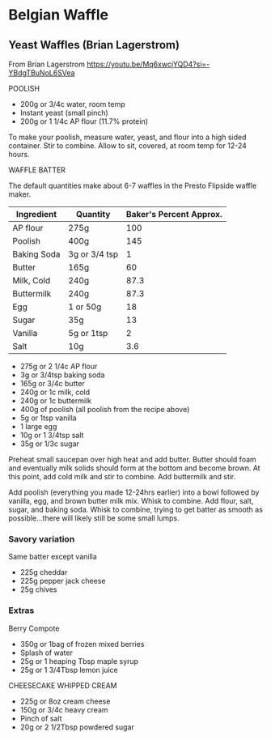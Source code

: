 # Belgian Waffle

## Yeast Waffles (Brian Lagerstrom)

From Brian Lagerstrom https://youtu.be/Mq6xwcjYQD4?si=-YBdgTBuNoL6SVea

POOLISH

* 200g or 3/4c water, room temp
* Instant yeast (small pinch) 
* 200g or 1 1/4c AP flour (11.7% protein)

To make your poolish, measure water, yeast, and flour into a high sided container. Stir to combine. Allow to sit, covered, at room temp for 12-24 hours. 

WAFFLE BATTER

The default quantities make about 6-7 waffles in the Presto Flipside waffle maker.

|Ingredient|Quantity|Baker's Percent Approx.|
|---|---|---|
|AP flour|275g|100|
|Poolish|400g|145|
|Baking Soda|3g or 3/4 tsp|1|
|Butter|165g|60|
|Milk, Cold|240g|87.3|
|Buttermilk|240g|87.3|
|Egg|1 or 50g|18|
|Sugar|35g|13|
|Vanilla|5g or 1tsp|2|
|Salt|10g|3.6|

* 275g or 2 1/4c AP flour
* 3g or 3/4tsp baking soda
* 165g or 3/4c butter 
* 240g or 1c milk, cold
* 240g or 1c buttermilk 
* 400g of poolish (all poolish from the recipe above)
* 5g or 1tsp vanilla
* 1 large egg
* 10g or 1 3/4tsp salt
* 35g or 1/3c sugar


Preheat small saucepan over high heat and add butter. Butter should foam and eventually milk solids should form at the bottom and become brown. At this point, add cold milk and stir to combine. Add buttermilk and stir. 

Add poolish (everything you made 12-24hrs earlier) into a bowl followed by vanilla, egg, and brown butter milk mix. Whisk to combine. Add flour, salt, sugar, and baking soda. Whisk to combine, trying to get batter as smooth as possible...there will likely still be some small lumps. 

### Savory variation

Same batter except vanilla

* 225g cheddar
* 225g pepper jack cheese
* 25g chives

### Extras

Berry Compote

* 350g or 1bag of frozen mixed berries 
* Splash of water 
* 25g or 1 heaping Tbsp maple syrup
* 25g or 1 3/4Tbsp  lemon juice 

CHEESECAKE WHIPPED CREAM

* 225g or 8oz cream cheese 
* 150g or 3/4c heavy cream 
* Pinch of salt
* 20g or 2 1/2Tbsp powdered sugar
